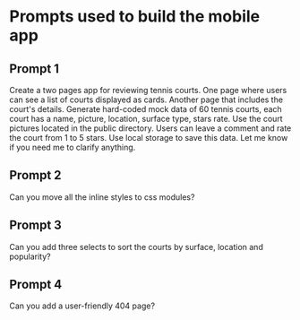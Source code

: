 # Prompts used to build the mobile app

## Prompt 1
Create a two pages app for reviewing tennis courts. 
One page where users can see a list of courts displayed as cards.
Another page that includes the court's details.
Generate hard-coded mock data of 60 tennis courts, each court has a name, picture, location, surface type, stars rate.
Use the court pictures located in the public directory.
Users can leave a comment and rate the court from 1 to 5 stars. Use local storage to save this data.
Let me know if you need me to clarify anything.

## Prompt 2
Can you move all the inline styles to css modules?

## Prompt 3
Can you add three selects to sort the courts by surface, location and popularity?

## Prompt 4
Can you add a user-friendly 404 page?